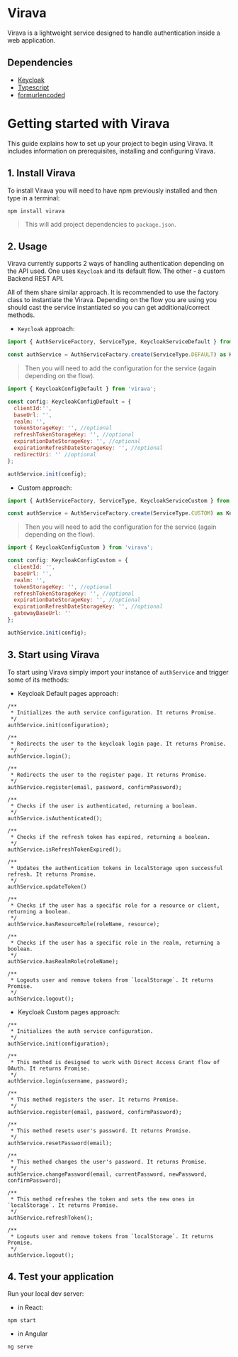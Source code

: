 # Virava

Virava is a lightweight service designed to handle authentication inside a web application.



## Dependencies

- [Keycloak](https://www.npmjs.com/package/keycloak-js)
- [Typescript](https://www.npmjs.com/package/typescript)
- [formurlencoded](https://www.npmjs.com/package/form-urlencoded)



# Getting started with Virava

This guide explains how to set up your project to begin using Virava. It includes information on prerequisites, installing and configuring Virava.


## 1. Install Virava

To install Virava you will need to have npm previously installed and then type in a terminal:

```
npm install virava
```
> This will add project dependencies to  `package.json`.



## 2. Usage

Virava currently supports 2 ways of handling authentication depending on the API used.
One uses `Keycloak` and its default flow. The other - a custom Backend REST API.

All of them share similar approach. It is recommended to use the factory class to instantiate the Virava.
Depending on the flow you are using you should cast the service instantiated so you can get additional/correct methods.

- `Keycloak` approach:

```js
import { AuthServiceFactory, ServiceType, KeycloakServiceDefault } from 'virava';

const authService = AuthServiceFactory.create(ServiceType.DEFAULT) as KeycloakServiceDefault;
```

> Then you will need to add the configuration for the service (again depending on the flow).

```js
import { KeycloakConfigDefault } from 'virava';

const config: KeycloakConfigDefault = {
  clientId:'',
  baseUrl: '',
  realm: '',
  tokenStorageKey: '', //optional
  refreshTokenStorageKey: '', //optional
  expirationDateStorageKey: '', //optional
  expirationRefreshDateStorageKey: '', //optional
  redirectUri: '' //optional
};

authService.init(config);
```

- Custom approach:

```js
import { AuthServiceFactory, ServiceType, KeycloakServiceCustom } from 'virava';

const authService = AuthServiceFactory.create(ServiceType.CUSTOM) as KeycloakServiceCustom;
```

> Then you will need to add the configuration for the service (again depending on the flow).

```js
import { KeycloakConfigCustom } from 'virava';

const config: KeycloakConfigCustom = {
  clientId: '',
  baseUrl: '',
  realm: '',
  tokenStorageKey: '', //optional
  refreshTokenStorageKey: '', //optional
  expirationDateStorageKey: '', //optional
  expirationRefreshDateStorageKey: '', //optional
  gatewayBaseUrl: ''
};

authService.init(config);
```


## 3. Start using Virava

To start using Virava simply import your instance of `authService` and trigger some of its methods:

- Keycloak Default pages approach:

```
/**
 * Initializes the auth service configuration. It returns Promise.
 */
authService.init(configuration);

/**
 * Redirects the user to the keycloak login page. It returns Promise.
 */
authService.login();

/**
 * Redirects the user to the register page. It returns Promise.
 */
authService.register(email, password, confirmPassword);

/**
 * Checks if the user is authenticated, returning a boolean.
 */
authService.isAuthenticated();

/**
 * Checks if the refresh token has expired, returning a boolean.
 */
authService.isRefreshTokenExpired();

/**
 * Updates the authentication tokens in localStorage upon successful refresh. It returns Promise.
 */
authService.updateToken()

/**
 * Checks if the user has a specific role for a resource or client, returning a boolean.
 */
authService.hasResourceRole(roleName, resource);

/**
 * Checks if the user has a specific role in the realm, returning a boolean.
 */
authService.hasRealmRole(roleName);

/**
 * Logouts user and remove tokens from `localStorage`. It returns Promise.
 */
authService.logout();
```


- Keycloak Custom pages approach:

```
/**
 * Initializes the auth service configuration.
 */
authService.init(configuration);

/**
 * This method is designed to work with Direct Access Grant flow of OAuth. It returns Promise.
 */
authService.login(username, password);

/**
 * This method registers the user. It returns Promise.
 */
authService.register(email, password, confirmPassword);

/**
 * This method resets user's password. It returns Promise.
 */
authService.resetPassword(email);

/**
 * This method changes the user's password. It returns Promise.
 */
authService.changePassword(email, currentPassword, newPassword, confirmPassword);

/**
 * This method refreshes the token and sets the new ones in `localStorage`. It returns Promise.
 */
authService.refreshToken();

/**
 * Logouts user and remove tokens from `localStorage`. It returns Promise.
 */
authService.logout();
```


## 4. Test your application


Run your local dev server:

- in React:

```
npm start
```

- in Angular
```
ng serve
```